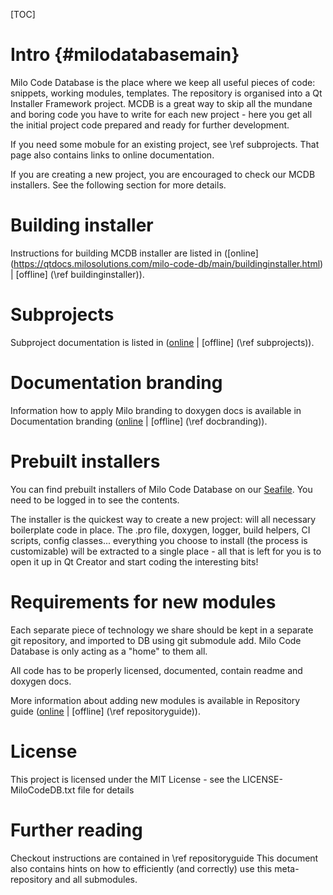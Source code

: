 [TOC]
# Intro {#milodatabasemain}

Milo Code Database is the place where we keep all useful pieces of code: snippets, working modules, templates. The repository is organised into a Qt Installer Framework project. MCDB is a great way to skip all the mundane and boring code
you have to write for each new project - here you get all the initial project code prepared and ready for further development.

If you need some mobule for an existing project, see \ref subprojects. That page also contains links to online documentation.

If you are creating a new project, you are encouraged to check our MCDB installers. See the following section for more details.

# Building installer

Instructions for building MCDB installer are listed in ([online] (https://qtdocs.milosolutions.com/milo-code-db/main/buildinginstaller.html) | [offline] (\ref buildinginstaller)).

# Subprojects

Subproject documentation is listed in ([online](https://qtdocs.milosolutions.com/milo-code-db/main/subprojects.html) | [offline] (\ref subprojects)).

# Documentation branding

Information how to apply Milo branding to doxygen docs is available in Documentation branding ([online](https://qtdocs.milosolutions.com/milo-code-db/main/docbranding.html) | [offline] (\ref docbranding)).

# Prebuilt installers

You can find prebuilt installers of Milo Code Database on our [Seafile](https://seafile.milosolutions.com/#group/4/lib/abc2c8d4-7551-49f6-9f67-6d4e271c0cd1). You need to be logged in to see the contents.

The installer is the quickest way to create a new project: will all necessary boilerplate code in place. The .pro file, doxygen, logger, build helpers, CI scripts, config classes... everything you choose to install (the process is customizable) will be extracted to a single place - all that is left for you is to
open it up in Qt Creator and start coding the interesting bits!

# Requirements for new modules

Each separate piece of technology we share should be kept in a separate git repository, and imported to DB using git submodule add. Milo Code Database is only acting as a "home" to them all. 

All code has to be properly licensed, documented, contain readme and doxygen docs.

More information about adding new modules is available in Repository guide ([online](https://qtdocs.milosolutions.com/milo-code-db/main/repositoryguide.html) | [offline] (\ref repositoryguide)).

# License

This project is licensed under the MIT License - see the LICENSE-MiloCodeDB.txt file for details

# Further reading 

Checkout instructions are contained in \ref repositoryguide This document also contains
hints on how to efficiently (and correctly) use this meta-repository and all
submodules.